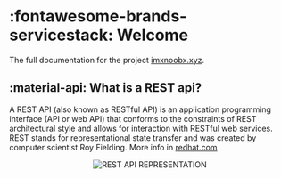# :fontawesome-brands-servicestack: Welcome

The full documentation for the project [imxnoobx.xyz](https://imxnoobx.xyz).

## :material-api: What is a REST api?

A REST API (also known as RESTful API) is an application programming interface (API or web API) that conforms to the constraints of REST architectural style and allows for interaction with RESTful web services. REST stands for representational state transfer and was created by computer scientist Roy Fielding.
More info in [redhat.com](https://www.redhat.com/en/topics/api/what-is-a-rest-api)

<center>
<img src="https://developers.giphy.com/branch/master/static/api-512d36c09662682717108a38bbb5c57d.gif" alt="REST API REPRESENTATION" />
</center>
